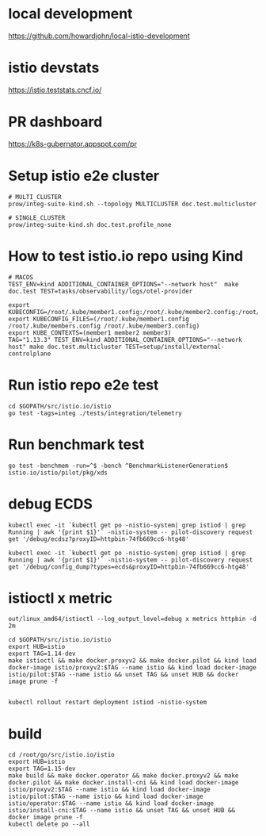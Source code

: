 # local development

https://github.com/howardjohn/local-istio-development

# istio devstats

https://istio.teststats.cncf.io/


# PR dashboard

https://k8s-gubernator.appspot.com/pr

# Setup istio e2e cluster

```shell
# MULTI_CLUSTER
prow/integ-suite-kind.sh --topology MULTICLUSTER doc.test.multicluster

# SINGLE_CLUSTER 
prow/integ-suite-kind.sh doc.test.profile_none
```

# How to test istio.io repo using Kind

```
# MACOS
TEST_ENV=kind ADDITIONAL_CONTAINER_OPTIONS="--network host"  make doc.test TEST=tasks/observability/logs/otel-provider

export KUBECONFIG=/root/.kube/member1.config:/root/.kube/member2.config:/root/.kube/member3.config
export KUBECONFIG_FILES=(/root/.kube/member1.config /root/.kube/members.config /root/.kube/member3.config)
export KUBE_CONTEXTS=(member1 member2 member3)
TAG="1.13.3" TEST_ENV=kind ADDITIONAL_CONTAINER_OPTIONS="--network host" make doc.test.multicluster TEST=setup/install/external-controlplane
```


# Run istio repo e2e test

```
cd $GOPATH/src/istio.io/istio
go test -tags=integ ./tests/integration/telemetry
```

# Run benchmark test

```console
go test -benchmem -run=^$ -bench ^BenchmarkListenerGeneration$ istio.io/istio/pilot/pkg/xds
```

# debug ECDS

```shell
kubectl exec -it `kubectl get po -nistio-system| grep istiod | grep Running | awk '{print $1}'` -nistio-system -- pilot-discovery request get '/debug/ecdsz?proxyID=httpbin-74fb669cc6-htg48'
```

```shell
kubectl exec -it `kubectl get po -nistio-system| grep istiod | grep Running | awk '{print $1}'` -nistio-system -- pilot-discovery request get '/debug/config_dump?types=ecds&proxyID=httpbin-74fb669cc6-htg48'
```

# istioctl x metric

```shell
out/linux_amd64/istioctl --log_output_level=debug x metrics httpbin -d 2m
```


```shell
cd $GOPATH/src/istio.io/istio
export HUB=istio
export TAG=1.14-dev
make istioctl && make docker.proxyv2 && make docker.pilot && kind load docker-image istio/proxyv2:$TAG --name istio && kind load docker-image istio/pilot:$TAG --name istio && unset TAG && unset HUB && docker image prune -f


kubectl rollout restart deployment istiod -nistio-system

```


# build

```
cd /root/go/src/istio.io/istio
export HUB=istio
export TAG=1.15-dev
make build && make docker.operator && make docker.proxyv2 && make docker.pilot && make docker.install-cni && kind load docker-image istio/proxyv2:$TAG --name istio && kind load docker-image istio/pilot:$TAG --name istio && kind load docker-image istio/operator:$TAG --name istio && kind load docker-image istio/install-cni:$TAG --name istio && unset TAG && unset HUB && docker image prune -f
kubectl delete po --all
```